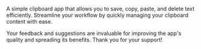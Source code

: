 A simple clipboard app that allows you to save, copy, paste, and delete text efficiently. Streamline your workflow by quickly managing your clipboard content with ease.

Your feedback and suggestions are invaluable for improving the app's quality and spreading its benefits. Thank you for your support!
